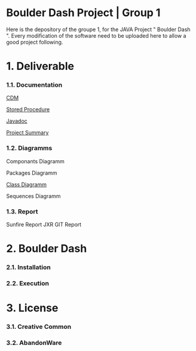 # Boulder Dash Project | Group 1

Here is the depository of the groupe 1, for the JAVA Project " Boulder Dash ". Every modification of the software need to be uploaded here to allow a good project following.


# 1. Deliverable

### 1.1. Documentation

[CDM](https://github.com/Darkdady/BoulderDashGroupe1/blob/master/Deliverables/DataBase/boulderdash%20.mcd)

[Stored Procedure]( )

[Javadoc]( )

[Project Summary]( )

### 1.2. Diagramms

Componants Diagramm

Packages Diagramm

[Class Diagramm](https://github.com/Darkdady/BoulderDashGroupe1/tree/master/Deliverables/Diagramms/Class)

Sequences Diagramm

### 1.3. Report

Sunfire Report
JXR
GIT Report

# 2. Boulder Dash

### 2.1. Installation
### 2.2. Execution

# 3. License
### 3.1. Creative Common
### 3.2. AbandonWare
